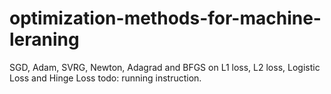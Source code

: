 # optimization-methods-for-machine-leraning
SGD, Adam, SVRG,  Newton, Adagrad and BFGS on L1 loss, L2 loss, Logistic Loss and Hinge Loss
todo: running instruction.
